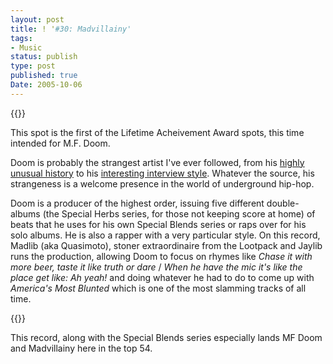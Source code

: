 ```yaml
---
layout: post
title: ! '#30: Madvillainy'
tags:
- Music
status: publish
type: post
published: true
Date: 2005-10-06
---
```


{{<amzn asin=dfSdyFB title="Madvillain: Madvillainy">}}

This spot is the first of the Lifetime Acheivement Award spots, this time intended for M.F. Doom.

Doom is probably the strangest artist I've ever followed, from his [highly unusual history](https://en.wikipedia.org/wiki/MF_Doom) to his [interesting interview style](https://www.spin.com/2019/11/mf-doom-interview-mm-food/).  Whatever the source, his strangeness is a welcome presence in the world of underground hip-hop.

Doom is a producer of the highest order, issuing five different double-albums (the Special Herbs series, for those not keeping score at home) of beats that he uses for his own Special Blends series or raps over for his solo albums.  He is also a rapper with a very particular style.  On this record, Madlib (aka Quasimoto), stoner extraordinaire from the Lootpack and Jaylib runs the production, allowing Doom to focus on rhymes like _Chase it with more beer, taste it like truth or dare_ /
_When he have the mic it's like the place get like: Ah yeah!_ and doing whatever he had to do to come up with _America's Most Blunted_ which is one of the most slamming tracks of all time.

{{<youtube jytxkJUM_7U>}}

This record, along with the Special Blends series especially lands MF Doom and Madvillainy here in the top 54.
